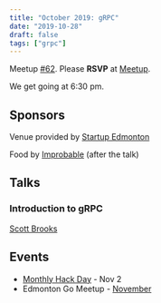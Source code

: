 ```yaml
---
title: "October 2019: gRPC"
date: "2019-10-28"
draft: false
tags: ["grpc"]
---
```

Meetup [#62](https://github.com/edmontongo/presentations/issues/104). Please **RSVP** at [Meetup](https://www.meetup.com/startupedmonton/events/bclwwpyznblc/).

We get going at 6:30 pm.

## Sponsors

Venue provided by [Startup Edmonton](https://www.startupedmonton.com/)

Food by [Improbable](https://improbable.io/) (after the talk)

## Talks

### Introduction to gRPC

[Scott Brooks](https://github.com/ScottBrooks)

## Events

- [Monthly Hack Day](https://www.meetup.com/startupedmonton/events/zzmphryzpbdb/) - Nov 2
- Edmonton Go Meetup - [November](/meetup/2019-11/)
